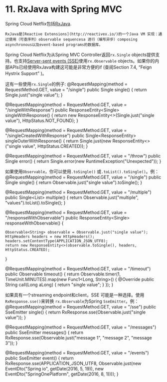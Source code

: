 # 11. RxJava with Spring MVC #
Spring Cloud Netflix包括[RxJava](https://github.com/ReactiveX/RxJava).

	RxJava是[Reactive Extensions](http://reactivex.io/)的一个Java VM 实现：通过使用（可查序列）observable sequencesa 进行（编写异步）composing asynchronous以及event-based programs的数据库。
Spring Cloud Netflix为从Spring MVC Controller返回`rx.Single` objects提供支持。也支持[Server-sent events (SSE)](https://en.wikipedia.org/wiki/Server-sent_events)使用`rx.Observable` objects。如果你的内部APIs已经使用RxJava构建这可能是非常方便的if (查阅Section 7.4, “Feign Hystrix Support” )。

这有一些使用`rx.Single`的例子:
@RequestMapping(method = RequestMethod.GET, value = "/single")
public Single<String> single() {
	return Single.just("single value");
}

@RequestMapping(method = RequestMethod.GET, value = "/singleWithResponse")
public ResponseEntity<Single<String>> singleWithResponse() {
	return new ResponseEntity<>(Single.just("single value"),
			HttpStatus.NOT_FOUND);
}

@RequestMapping(method = RequestMethod.GET, value = "/singleCreatedWithResponse")
public Single<ResponseEntity<String>> singleOuterWithResponse() {
	return Single.just(new ResponseEntity<>("single value", HttpStatus.CREATED));
}

@RequestMapping(method = RequestMethod.GET, value = "/throw")
public Single<Object> error() {
	return Single.error(new RuntimeException("Unexpected"));
}

如果使用`Observable`，你可以使用`.toSingle()` 或`.toList().toSingle()`。例：
@RequestMapping(method = RequestMethod.GET, value = "/single")
public Single<String> single() {
	return Observable.just("single value").toSingle();
}

@RequestMapping(method = RequestMethod.GET, value = "/multiple")
public Single<List<String>> multiple() {
	return Observable.just("multiple", "values").toList().toSingle();
}

@RequestMapping(method = RequestMethod.GET, value = "/responseWithObservable")
public ResponseEntity<Single<String>> responseWithObservable() {

	Observable<String> observable = Observable.just("single value");
	HttpHeaders headers = new HttpHeaders();
	headers.setContentType(APPLICATION_JSON_UTF8);
	return new ResponseEntity<>(observable.toSingle(), headers, HttpStatus.CREATED);
}

@RequestMapping(method = RequestMethod.GET, value = "/timeout")
public Observable<String> timeout() {
	return Observable.timer(1, TimeUnit.MINUTES).map(new Func1<Long, String>() {
		@Override
		public String call(Long aLong) {
			return "single value";
		}
	});
}

如果具有一个streaming endpoint和client，SSE 可能是一种选择。使用  `RxResponse.sse()`来转换 `rx.Observable`为Spring `SseEmitter`。例：
@RequestMapping(method = RequestMethod.GET, value = "/sse")
public SseEmitter single() {
	return RxResponse.sse(Observable.just("single value"));
}

@RequestMapping(method = RequestMethod.GET, value = "/messages")
public SseEmitter messages() {
	return RxResponse.sse(Observable.just("message 1", "message 2", "message 3"));
}

@RequestMapping(method = RequestMethod.GET, value = "/events")
public SseEmitter event() {
	return RxResponse.sse(APPLICATION_JSON_UTF8,
			Observable.just(new EventDto("Spring io", getDate(2016, 5, 19)),
					new EventDto("SpringOnePlatform", getDate(2016, 8, 1))));
}
